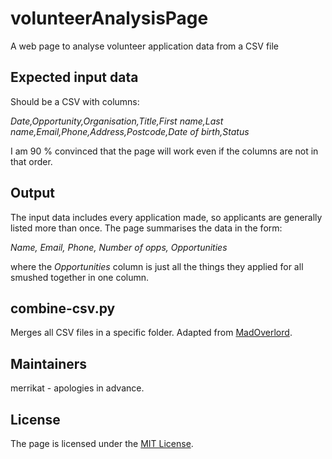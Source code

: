 # volunteerAnalysisPage
A web page to analyse volunteer application data from a CSV file

## Expected input data
Should be a CSV with columns:

*Date,Opportunity,Organisation,Title,First name,Last name,Email,Phone,Address,Postcode,Date of birth,Status*

I am 90 % convinced that the page will work even if the columns are not in that order.

## Output
The input data includes every application made, so applicants are generally listed more than once. The page summarises the data in the form:

*Name, Email, Phone, Number of opps, Opportunities*

where the *Opportunities* column is just all the things they applied for all smushed together in one column.

## combine-csv.py

Merges all CSV files in a specific folder. Adapted from [MadOverlord](http://rjwoodhead.blogspot.co.uk/2014/02/clever-combining-csv-files-to-correct.html).  

## Maintainers

merrikat - apologies in advance.

## License

The page is licensed under the [MIT License](http://opensource.org/licenses/MIT).
